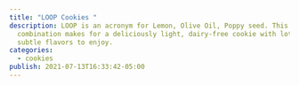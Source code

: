 ```yaml
---
title: "LOOP Cookies "
description: LOOP is an acronym for Lemon, Olive Oil, Poppy seed. This
  combination makes for a deliciously light, dairy-free cookie with lots of
  subtle flavors to enjoy.
categories:
  - cookies
publish: 2021-07-13T16:33:42-05:00
---
```

